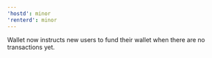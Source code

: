 ```yaml
---
'hostd': minor
'renterd': minor
---
```


Wallet now instructs new users to fund their wallet when there are no transactions yet.
